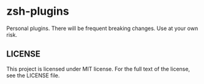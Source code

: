 # zsh-plugins

Personal plugins. There will be frequent breaking changes. Use at your own risk.

## LICENSE

This project is licensed under MIT license. For the full text of the license, see the LICENSE file.
